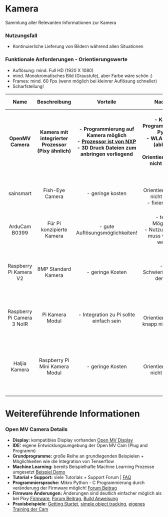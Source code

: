 # Kamera
Sammlung aller Relevanten Informationen zur Kamera

### Nutzungsfall
- Kontinuierliche Lieferung von Bildern während allen Situationen

### Funktionale Anforderungen - Orientierungswerte
- Auflösung: mind. Full HD (1920 X 1080)
- mind. Monokromatisches Bild (Graustufe), aber Farbe wäre schön :)
- Frames: mind. 60 Fps (wenn möglich bei kleinrer Auflösung schneller)
- Scharfstellung!





| Name | Beschreibung | Vorteile | Nachteile | Technische Details | Kosten | Link | 
| :--: | :----------: | :------: | :-------: | :----------------: | :----: | :--: |
| **OpenMV Camera** | **Kamera mit integrierter Prozessor (Pixy ähnlich)** | **- Programmierung auf Kamera möglich  <br> - [Prozessor ist von NXP](https://cdn.shopify.com/s/files/1/0803/9211/files/IMXRT1060IEC.pdf?v=1681075136)<br> - 3D Druck Dateien zum anbringen vorliegend** | **- Kamera Programmierung in Python <br> - WLAN Module (abklären) <br> - Orientierungswerte nicht erreicht** | **- [Kamera Datenblatt](https://pdf1.alldatasheet.com/datasheet-pdf/view/587044/OMNIVISION/OV5640.html) <br> Werte nicht erfüllt: <br> - 1080 pixel (30FPS) <br> - 720 pixel (60FPS) <br> - JPEG compression** | **120$ <br> 133,46€** | **[OpenMV](https://openmv.io/products/openmv-cam-rt) <br>[Robotshop](https://eu.robotshop.com/de/products/openmv-cam-rt1062) <br> <br> [weitere Modelle](https://openmv.io/collections/cameras)** |
| sainsmart | Fish-Eye Camera | - geringe kosten | - Orientierungswerte nicht erreicht <br> - fixierter Fokus | Werte nicht erfüllt: <br> - 1080 pixel (30 FPS) <br> - Rasbian support | 21,99€ | [Amazon](https://www.amazon.de/SainSmart-Fish-Eye-Camera-Raspberry-Arduino/dp/B00N1YJKFS/ref=sr_1_1) |
| ArduCam B0399 | Für Pi konzipierte Kamera | - gute Auflösungsmöglichkeiten! | - teurere Möglichkeit <br> - Nutzung ohne Pi muss verifiziert werden | Werte erfüllt: <br> - 1080 Pixel (60 FPS) <br> - 720 (120 FPS) | 71,50€ | [botland](https://botland.de/kameras-fur-raspberry-pi/21686-64-mp-kamera-mit-autofokus-fur-raspberry-pi-arducam-b0399-5904422384524.html) |
| Raspberry Pi Kamera V2 | 8MP Standard Kamera  | - geringe Kosten | -ggf. Schwierigkeiten bei der Linse | Werte erfüllt: [Quelle](https://wonderfulengineering.com/10-best-cameras-for-raspberry-pi-2/) <br> - 1080 Pixel (60 FPS) <br> - 720 Pixel (180 FPS) <br> - fixed focus Linse | 15€ | [Amazon](https://www.amazon.de/Raspberry-Pi-V2-1-1080P-Kamera-Modul/dp/B01ER2SKFS/ref=sr_1_3) | 
| Raspberry Pi Camera 3 NoIR | Pi Kamera Modul | - Integration zu Pi sollte einfach sein | - Orientierungswerte knapp nicht erreicht | Werte knapp nicht erfüllt: <br> - 1080 Pixel (50 FPS) <br>- 720 Pixel (100 FPS) | 28,50€ | [Reichelt](https://www.reichelt.de/raspberry-pi-kamera-12mp-76-noir-v3-rasp-cam-3-n-p339259.html) |
| Haljia Kamera | Raspberry Pi Mini Kamera Modul | - geringe Kosten | - Orientierungswerte nicht erreicht | Werte nicht erfüllt: <br> - 1080 pixel (30 FPS) <br> - Unterstütztung von Rasbian (Rasperry Pi beorzugt) | 9,99€ | [Amazon](https://www.amazon.de/Megapixel-Sensor-ov5647-Mini-Kamera-Raspberry/dp/B01DM8NAI0/ref=sr_1_1) |

# Weitereführende Informationen

### Open MV Camera Details
- **Display:** kompatibles Display vorhanden [Open MV Display](https://openmv.io/collections/openmv-cam-shields/products/lcd-shield?variant=16525320513)  
- **IDE:** eigene Entwicklungsumgebung der Open MV Cam (Plug and Programm)
- **Grundprogramme:** große Reihe an grundlegenden Beispielen + Möglichkeiten wie die Integration von Tenserflow
- **Machine Learning:** bereits Beispielhafte Machine Learning Prozesse umgesetzt [Beispiel Demo](https://www.youtube.com/watch?v=PdWi_fvY9Og)
- **Tutorial + Support:** viele Tutorials + Support Forum | [FAQ](https://openmv.io/pages/faq)
- **Programmiersprache:** Mikro Python - C Programmierung durch veränderung der Firmware möglich! [Forum Beitrag](https://forums.openmv.io/t/is-it-possible-to-code-the-camera-intelligente-openmv-cam-h7-in-c/9172/2)
- **Firmware Änderungen:** Änderungen sind deutlich einfacher möglich als bei Pixy [Firmware](https://github.com/openmv/openmv), [Forum Beitrag](https://forums.openmv.io/t/custom-firmware-on-openmv-h7/2081/1), [Build Anweisung](https://github.com/openmv/openmv/tree/master/src)
- **Praxisbeispiele:** [Getting Startet](https://www.youtube.com/watch?v=6xr5K1NalBQ), [simple object tracking](https://www.youtube.com/watch?v=3c-LGLlfMd4), [eigenes Training der Cam](https://sites.hslu.ch/werkstatt/train-your-camera/)